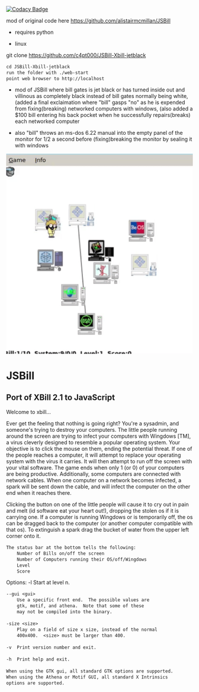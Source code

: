 [![Codacy Badge](https://api.codacy.com/project/badge/Grade/e69b82c1ef434959b89041e3a70d4511)](https://www.codacy.com/app/alistairmcmillan75/JSBill?utm_source=github.com&amp;utm_medium=referral&amp;utm_content=alistairmcmillan/JSBill&amp;utm_campaign=Badge_Grade)


mod of original code here https://github.com/alistairmcmillan/JSBill

* requires python

* linux

git clone https://github.com/c4pt000/JSBill-Xbill-jetblack

```
cd JSBill-Xbill-jetblack
run the folder with ./web-start
point web browser to http://localhost
```
* mod of JSBill where bill gates is jet black or has turned inside out and villinous as completely black instead of bill gates normally being white, (added a final exclaimation where "bill" gasps "no" as he is expended from fixing(breaking) networked computers with windows, (also added a $100 bill entering his back pocket when he successfully repairs(breaks) each networked computer

* also "bill" throws an ms-dos 6.22 manual into the empty panel of the monitor for 1/2 a second before (fixing)breaking the monitor by sealing it with windows


<p align="center"><img src="https://github.com/c4pt000/JSBill-Xbill-jetblack/raw/master/animated-out-xbill.gif" width="600"></p>

JSBill
======

Port of XBill 2.1 to JavaScript
-------------------------------

Welcome to xbill...

Ever get the feeling that nothing is going right?  You're a sysadmin,
and someone's trying to destroy your computers.  The little people
running around the screen are trying to infect your computers with
Wingdows [TM], a virus cleverly  designed to resemble a popular
operating system.  Your objective is to click the mouse on them, ending
the potential threat.  If one of the people reaches a computer, it will
attempt to replace your operating system with the virus it carries. It
will then attempt to run off the screen with your vital software.  The
game ends when only 1 (or 0) of your computers are being productive.
Additionally, some computers are connected with network cables.  When
one computer on a network becomes infected, a spark will be sent down
the cable, and will infect the computer on the other end when it reaches
there.

Clicking the button on one of the little people will cause it to cry out
in pain and melt (id software eat your heart out!), dropping the stolen
os if it is carrying one.  If a computer is running Wingdows or is
temporarily off, the os can be dragged back to the computer (or
another computer compatible with that os).  To extinguish a spark drag
the bucket of water from the upper left corner onto it.

	The status bar at the bottom tells the following:
		Number of Bills on/off the screen
		Number of Computers running their OS/off/Wingdows
		Level
		Score

Options:
	-l <n>	Start at level n.

	--gui <gui>
		Use a specific front end.  The possible values are
		gtk, motif, and athena.  Note that some of these
		may not be compiled into the binary.

	-size <size>
		Play on a field of size x size, instead of the normal
		400x400.  <size> must be larger than 400.

	-v	Print version number and exit.

	-h	Print help and exit.

	When using the GTK gui, all standard GTK options are supported.
	When using the Athena or Motif GUI, all standard X Intrinsics
	options are supported.


